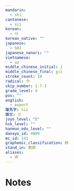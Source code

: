 ```yaml
---
mandarin:
  - shī
cantonese:
  - si1
korean:
  - 사
korean_native: ""
japanese:
  - SHI
japanese_nanori: ""
vietnamese:
  - sư
middle_chinese_initial: ʃ
middle_chinese_final: ɣiɪ
stroke_count: 10
radical: 巾
skip_number: 1-7-3
grade_level: 4
pos: ""
english:
  - expert
羅馬字: sii
韓文: 싀
joyo_level: "5"
hsk_level: ""
hanmun_edu_level: ""
danayo_id: 4089
mc_id: 141
graphemic_classification: 帥
stand_in: 教師
aliases:
  - 师
---
```


# Notes

